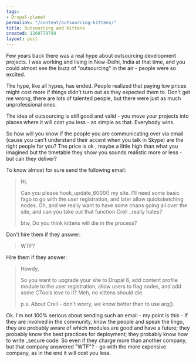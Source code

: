 ```yaml
---
tags:
- Drupal-planet
permalink: "/content/outsourcing-kittens/"
title: Outsourcing and Kittens
created: 1260779798
layout: post
---
```

Few years back there was a real hype about outsourcing development projects. I was working and living in New-Delhi, India at that time, and you could almost see the buzz of "outsourcing" in the air - people were so excited.

The hype, like all hypes, has ended. People realized that paying low prices might cost more if things didn't turn out as they expected them to. Don't get me wrong, there are lots of talented people, but there were just as much unprofessional ones.

The idea of outsourcing is still good and valid - you move your projects into places where it will cost you less - as simple as that. Everybody wins.

So how will you know if the people you are communicating over via email (cause you can't understand their accent when you talk in Skype) are the right people for you? The price is ok , maybe a little high than what you imagined but the timetable they show you sounds realistic more or less - but can they deliver?

To know almost for sure send the following email:
<blockquote>
Hi,

Can you please hook_update_6000() my site. I'll need some basic fago to go with the user registration, and later allow quicksketching nodes. Oh, and we really want to have some chaos going all over the site, and can you take out that function Crell _really hates?

btw, Do you think kittens will die in the process?
</blockquote>

Don't hire them if they answer:
<blockquote>
WTF?
</blockquote>

Hire them if they answer:
<blockquote>
Howdy,

So you want to upgrade your site to Drupal 6, add content profile module to the user registration, allow users to flag nodes, and add some CTools love to it?
Meh, no kittens should die.

p.s. About Crell - don't worry, we know better than to use arg().
</blockquote>

Ok. I'm not 100% serious about sending such an email - my point is this - If they are involved in the community, know the people and speak the lingo, they are probably aware of which modules are good and have a future; they probably know the best practices for deployment; they probably know how to write _secure code. So even if they charge more than another company, but that company answered "WTF"? - go with the more expensive company, as in the end it will cost you less.
